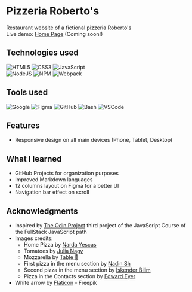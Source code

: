 # Pizzeria Roberto's 

Restaurant website of a fictional pizzeria Roberto's <br> 
Live demo: [Home Page]() (Coming soon!)


## Technologies used

![HTML5](https://img.shields.io/badge/html5-%23E34F26.svg?style=for-the-badge&logo=html5&logoColor=white)
![CSS3](https://img.shields.io/badge/css3-%231572B6.svg?style=for-the-badge&logo=css3&logoColor=white)
![JavaScript](https://img.shields.io/badge/javascript-%23323330.svg?style=for-the-badge&logo=javascript&logoColor=%23F7DF1E)    
![NodeJS](https://img.shields.io/badge/node.js-6DA55F?style=for-the-badge&logo=node.js&logoColor=white)
![NPM](https://img.shields.io/badge/NPM-%23CB3837.svg?style=for-the-badge&logo=npm&logoColor=white)
![Webpack](https://img.shields.io/badge/webpack-%238DD6F9.svg?style=for-the-badge&logo=webpack&logoColor=black)


## Tools used

![Google](https://img.shields.io/badge/google-4285F4?style=for-the-badge&logo=google&logoColor=white)
![Figma](https://img.shields.io/badge/Figma-F24E1E?style=for-the-badge&logo=figma&logoColor=white)
![GitHub](https://img.shields.io/badge/GitHub-100000?style=for-the-badge&logo=github&logoColor=white)
![Bash](https://img.shields.io/badge/Bash-%23121011.svg?style=for-the-badge&logo=gnu-bash&logoColor=white)
![VSCode](https://img.shields.io/badge/VSCode-0078d7.svg?style=for-the-badge&logo=visual-studio-code&logoColor=white)


## Features

* Responsive design on all main devices (Phone, Tablet, Desktop)


## What I learned

* GitHub Projects for organization purposes
* Improved Markdown languages
* 12 columns layout on Figma for a better UI
* Navigation bar effect on scroll


## Acknowledgments

* Inspired by [The Odin Project](https://www.theodinproject.com/) third project of the JavaScript Course of the FullStack JavaScript path
* Images credits:
    * Home Pizza by [Narda Yescas](https://www.pexels.com/photo/shallow-focus-photography-of-several-pizzas-1566837/)
    * Tomatoes by [Julia Nagy](https://www.pexels.com/photo/tomato-lot-1327838/)
    * Mozzarella by [Table 🥑](https://www.pexels.com/photo/a-plate-of-caprese-salad-13241857/)
    * First pizza in the menu section by [Nadin Sh](https://www.pexels.com/photo/person-getting-a-pizza-slice-13859836/)
    * Second pizza in the menu section by [İskender Bilim](https://www.pexels.com/photo/pizza-17648338/s)
    * Pizza in the Contacts section by [Edward Eyer](https://www.pexels.com/photo/person-holding-pepperoni-pizza-on-tray-1049626/)
* White arrow by [Flaticon](https://www.flaticon.com/free-icons/arrow) - Freepik